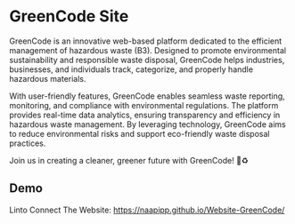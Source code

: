 
# GreenCode Site

GreenCode is an innovative web-based platform dedicated to the efficient management of hazardous waste (B3). Designed to promote environmental sustainability and responsible waste disposal, GreenCode helps industries, businesses, and individuals track, categorize, and properly handle hazardous materials.

With user-friendly features, GreenCode enables seamless waste reporting, monitoring, and compliance with environmental regulations. The platform provides real-time data analytics, ensuring transparency and efficiency in hazardous waste management. By leveraging technology, GreenCode aims to reduce environmental risks and support eco-friendly waste disposal practices.

Join us in creating a cleaner, greener future with GreenCode! 🌱♻️




## Demo

Linto Connect The Website: https://naapipp.github.io/Website-GreenCode/

